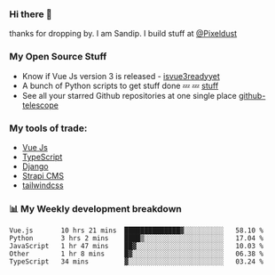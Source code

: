### Hi there 👋

thanks for dropping by.
I am Sandip. I build stuff at [@Pixeldust](github.com/pixeldust-in/)

###  **My Open Source Stuff**

 - Know if Vue Js version 3 is released -  [isvue3readyyet](https://github.com/sandiprb/isvue3readyyet)
 - A bunch of Python scripts to get stuff done 💤 💤 [stuff](https://github.com/sandiprb/stuff)
 - See all your starred Github repositories at one single place [github-telescope](https://github.com/sandiprb/github-telescope)



###  **My tools of trade:**
 - [Vue Js](https://github.com/vuejs/vue/)
 - [TypeScript](https://github.com/microsoft/TypeScript)
 - [Django](github.com/django/django)
 - [Strapi CMS](github.com/strapi/strapi)
 - [tailwindcss](https://github.com/tailwindlabs/tailwindcss)


###  📊 **My Weekly development breakdown**
<!--START_SECTION:waka-->
```text
Vue.js       10 hrs 21 mins  ██████████████▓░░░░░░░░░░   58.10 % 
Python       3 hrs 2 mins    ████▒░░░░░░░░░░░░░░░░░░░░   17.04 % 
JavaScript   1 hr 47 mins    ██▓░░░░░░░░░░░░░░░░░░░░░░   10.03 % 
Other        1 hr 8 mins     █▓░░░░░░░░░░░░░░░░░░░░░░░   06.38 % 
TypeScript   34 mins         ▓░░░░░░░░░░░░░░░░░░░░░░░░   03.24 % 
```
<!--END_SECTION:waka-->
